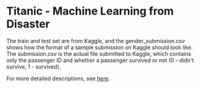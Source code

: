 # Titanic - Machine Learning from Disaster

The train and test set are from Kaggle, and the gender_submission.csv shows how the format of a sample submission on Kaggle should look like. The submission.csv is the actual file submitted to Kaggle, which contains only the passenger ID and whether a passenger survived or not (0 - didn't survive, 1 - survived). 

 
For more detailed descriptions, see [here](https://yatingyang.me/projects/titanic). 